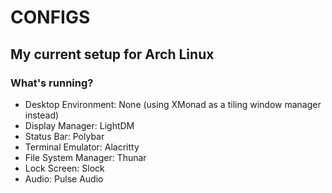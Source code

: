 # CONFIGS
## My current setup for Arch Linux

### What's running?
- Desktop Environment: None (using XMonad as a tiling window manager instead)
- Display Manager: LightDM
- Status Bar: Polybar
- Terminal Emulator: Alacritty
- File System Manager: Thunar
- Lock Screen: Slock
- Audio: Pulse Audio
